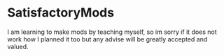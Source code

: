 # SatisfactoryMods

I am learning to make mods by teaching myself, so im sorry if it does not work how I planned it too but any advise will be greatly accepted and valued.
